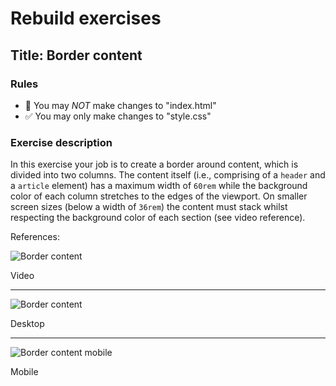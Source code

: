 # Rebuild exercises

## Title: Border content

### Rules

- 🚫 You may _NOT_ make changes to "index.html"
- ✅ You may only make changes to "style.css"

### Exercise description

In this exercise your job is to create a border around content, which is divided into two columns. The content itself (i.e., comprising of a `header` and a `article` element) has a maximum width of `60rem` while the background color of each column stretches to the edges of the viewport. On smaller screen sizes (below a width of `36rem`) the content must stack whilst respecting the background color of each section (see video reference).

References:

![Border content](readme-assets/border-content.gif "border content reference")

Video

---

![Border content](readme-assets/border-content.webp "border content")

Desktop

---

![Border content mobile](readme-assets/border-content-mobile.webp "border content mobile")

Mobile
